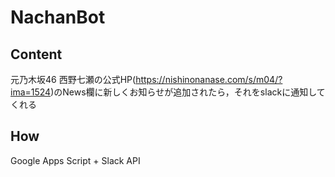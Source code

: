 # NachanBot

## Content
元乃木坂46 西野七瀬の公式HP(https://nishinonanase.com/s/m04/?ima=1524)のNews欄に新しくお知らせが追加されたら，それをslackに通知してくれる

## How
Google Apps Script + Slack API
